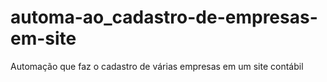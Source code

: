 # automa-ao_cadastro-de-empresas-em-site
Automação que faz o cadastro de várias empresas em um site contábil
